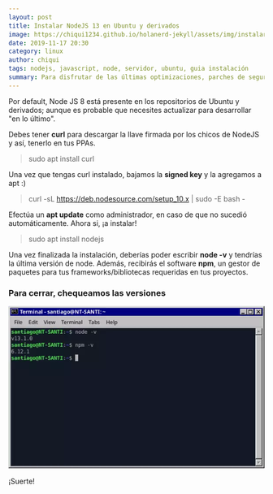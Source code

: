 ```yaml
---
layout: post
title: Instalar NodeJS 13 en Ubuntu y derivados
image: https://chiqui1234.github.io/holanerd-jekyll/assets/img/instalar-nodejs-13-en-ubuntu-y-derivados/poster.webp
date: 2019-11-17 20:30
category: linux
author: chiqui
tags: nodejs, javascript, node, servidor, ubuntu, guia instalación
summary: Para disfrutar de las últimas optimizaciones, parches de seguridad y poder desarrollar con los últimos frameworks (como Angular 8), necesitamos Node JS 10.
---
```


Por default, Node JS 8 está presente en los repositorios de Ubuntu y derivados; aunque es probable que necesites actualizar para desarrollar "en lo último".

Debes tener **curl** para descargar la llave firmada por los chicos de NodeJS y así, tenerlo en tus PPAs.
> sudo apt install curl

Una vez que tengas curl instalado, bajamos la __signed key__ y la agregamos a apt :)
> curl -sL https://deb.nodesource.com/setup_10.x | sudo -E bash -

Efectúa un **apt update** como administrador, en caso de que no sucedió automáticamente.
Ahora si, ¡a instalar!
> sudo apt install nodejs

Una vez finalizada la instalación, deberías poder escribir **node -v** y tendrías la última versión de node. Además, recibirás el software **npm**, un gestor de paquetes para tus frameworks/bibliotecas requeridas en tus proyectos.

### Para cerrar, chequeamos las versiones

![versiones](https://raw.githubusercontent.com/Chiqui1234/holanerd-jekyll/master/assets/img/instalar-nodejs-13-en-ubuntu-y-derivados/version.webp)

¡Suerte!